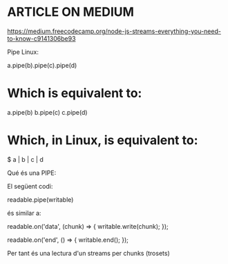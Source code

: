# ARTICLE ON MEDIUM

https://medium.freecodecamp.org/node-js-streams-everything-you-need-to-know-c9141306be93

Pipe Linux:

a.pipe(b).pipe(c).pipe(d)

# Which is equivalent to:
a.pipe(b)
b.pipe(c)
c.pipe(d)

# Which, in Linux, is equivalent to:
$ a | b | c | d

Qué és una PIPE:

El següent codi:

 readable.pipe(writable)
 
és similar a:
 
readable.on('data', (chunk) => {
  writable.write(chunk);
});

readable.on('end', () => {
  writable.end();
});

Per tant és una lectura d'un streams per chunks (trosets)